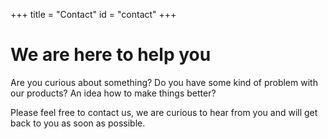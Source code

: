 +++
title = "Contact"
id = "contact"
+++

# We are here to help you

Are you curious about something? Do you have some kind of problem with our products? An idea how to make things better?

Please feel free to contact us, we are curious to hear from you and will get back to you as soon as possible.
